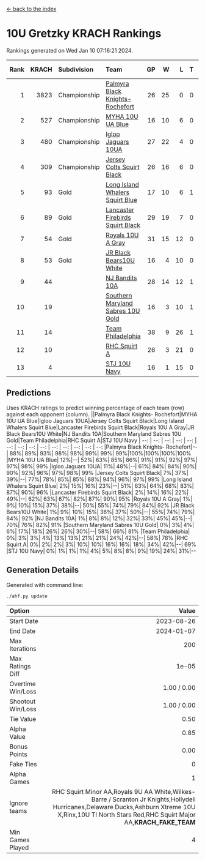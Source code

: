 [<- back to the index](readme.md)
# 10U Gretzky KRACH Rankings
Rankings generated on Wed Jan 10 07:16:21 2024.

Rank|KRACH|Subdivision|Team|GP|W|L|T|OTW|OTL|SoS|Exp Wins|Win Diff
---:|---:|:---|:---|---:|---:|---:|---:|---:|---:|---:|---:|---:
1|3823|Championship|[Palmyra Black Knights- Rochefort](https://gamesheetstats.com/seasons/3659/teams/140260/schedule)|26|25|0|0|0|1|180|25.8|-0.0
2|527|Championship|[MYHA 10U UA Blue](https://gamesheetstats.com/seasons/3659/teams/140258/schedule)|16|10|6|0|0|0|1036|10.8|-0.0
3|480|Championship|[Igloo Jaguars 10UA](https://gamesheetstats.com/seasons/3659/teams/140253/schedule)|27|22|4|0|0|1|258|22.9|0.0
4|309|Championship|[Jersey Colts Squirt Black](https://gamesheetstats.com/seasons/3659/teams/140254/schedule)|26|16|6|0|1|3|701|17.9|0.0
5|93|Gold|[Long Island Whalers Squirt Blue](https://gamesheetstats.com/seasons/3659/teams/140257/schedule)|17|10|6|1|0|0|484|11.4|0.0
6|89|Gold|[Lancaster Firebirds Squirt Black](https://gamesheetstats.com/seasons/3659/teams/140256/schedule)|29|19|7|0|2|1|193|21.9|0.0
7|54|Gold|[Royals 10U A Gray](https://gamesheetstats.com/seasons/3659/teams/140262/schedule)|31|15|12|0|2|2|229|17.9|0.0
8|53|Gold|[JR Black Bears10U White](https://gamesheetstats.com/seasons/3659/teams/140255/schedule)|16|4|10|0|1|1|832|5.9|0.0
9|44||[NJ Bandits 10A](https://gamesheetstats.com/seasons/3659/teams/140259/schedule)|28|14|12|1|0|1|120|15.4|0.0
10|19||[Southern Maryland Sabres 10U Gold](https://gamesheetstats.com/seasons/3659/teams/140263/schedule)|16|3|10|1|2|0|84|6.4|0.0
11|14||[Team Philadelphia](https://gamesheetstats.com/seasons/3659/teams/140265/schedule)|38|9|26|1|0|2|505|10.4|0.0
12|10||[RHC Squirt A](https://gamesheetstats.com/seasons/3659/teams/140261/schedule)|26|3|21|0|2|0|100|5.9|0.0
13|4||[STJ 10U Navy](https://gamesheetstats.com/seasons/3659/teams/140264/schedule)|16|1|15|0|0|0|758|1.9|0.0

## Predictions
Uses KRACH ratings to predict winning percentage of each team (row) against each opponent (column).
||Palmyra Black Knights- Rochefort|MYHA 10U UA Blue|Igloo Jaguars 10UA|Jersey Colts Squirt Black|Long Island Whalers Squirt Blue|Lancaster Firebirds Squirt Black|Royals 10U A Gray|JR Black Bears10U White|NJ Bandits 10A|Southern Maryland Sabres 10U Gold|Team Philadelphia|RHC Squirt A|STJ 10U Navy
| --: | --: | --: | --: | --: | --: | --: | --: | --: | --: | --: | --: | --: | --: 
|Palmyra Black Knights- Rochefort|--| 88%| 89%| 93%| 98%| 98%| 99%| 99%| 99%|100%|100%|100%|100%
|MYHA 10U UA Blue| 12%|--| 52%| 63%| 85%| 86%| 91%| 91%| 92%| 97%| 97%| 98%| 99%
|Igloo Jaguars 10UA| 11%| 48%|--| 61%| 84%| 84%| 90%| 90%| 92%| 96%| 97%| 98%| 99%
|Jersey Colts Squirt Black|  7%| 37%| 39%|--| 77%| 78%| 85%| 85%| 88%| 94%| 96%| 97%| 99%
|Long Island Whalers Squirt Blue|  2%| 15%| 16%| 23%|--| 51%| 63%| 64%| 68%| 83%| 87%| 90%| 96%
|Lancaster Firebirds Squirt Black|  2%| 14%| 16%| 22%| 49%|--| 62%| 63%| 67%| 82%| 87%| 90%| 95%
|Royals 10U A Gray|  1%|  9%| 10%| 15%| 37%| 38%|--| 50%| 55%| 74%| 79%| 84%| 92%
|JR Black Bears10U White|  1%|  9%| 10%| 15%| 36%| 37%| 50%|--| 55%| 74%| 79%| 84%| 92%
|NJ Bandits 10A|  1%|  8%|  8%| 12%| 32%| 33%| 45%| 45%|--| 70%| 76%| 82%| 91%
|Southern Maryland Sabres 10U Gold|  0%|  3%|  4%|  6%| 17%| 18%| 26%| 26%| 30%|--| 58%| 66%| 81%
|Team Philadelphia|  0%|  3%|  3%|  4%| 13%| 13%| 21%| 21%| 24%| 42%|--| 58%| 76%
|RHC Squirt A|  0%|  2%|  2%|  3%| 10%| 10%| 16%| 16%| 18%| 34%| 42%|--| 69%
|STJ 10U Navy|  0%|  1%|  1%|  1%|  4%|  5%|  8%|  8%|  9%| 19%| 24%| 31%|--

## Generation Details

Generated with command line:
```
./ahf.py update
```

| Option | Value |
| :----- | ----: |
| Start Date | 2023-08-26 |
| End Date | 2024-01-07 |
| Max Iterations | 200 |
| Max Ratings Diff | 1e-05 |
| Overtime Win/Loss | 1.00 / 0.00 |
| Shootout Win/Loss | 1.00 / 0.00 |
| Tie Value | 0.50 |
| Alpha Value | 0.85 |
| Bonus Points | 0.00 |
| Fake Ties | 0 |
| Alpha Games | 1 |
| Ignore teams | RHC Squirt Minor AA,Royals 9U AA White,Wilkes-Barre / Scranton Jr Knights,Hollydell Hurricanes,Delaware Ducks,Ashburn Xtreme 10U X,Rinx,10U TI North Stars Red,RHC Squirt Major AA,__KRACH_FAKE_TEAM__ |
| Min Games Played | 4 |

